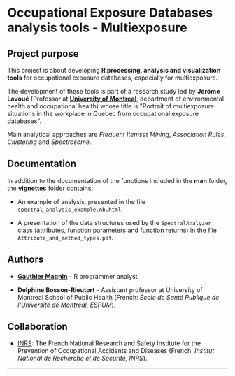 # Occupational Exposure Databases analysis tools - Multiexposure


## Project purpose

This project is about developing **R processing, analysis and visualization tools** for occupational exposure databases, especially for multiexposure.

The development of these tools is part of a research study led by **Jérôme Lavoué** (Professor at [**University of Montreal**](https://recherche.umontreal.ca/english/home/), department of environmental health and occupational health) whose title is "Portrait of multiexposure situations in the workplace in Quebec from occupational exposure databases".

Main analytical approaches are *Frequent Itemset Mining*, *Association Rules*, *Clustering* and *Spectrosome*.


## Documentation

In addition to the documentation of the functions included in the **man** folder, the **vignettes** folder contains:

* An example of analysis, presented in the file `spectral_analysis_example.nb.html`.

* A presentation of the data structures used by the `SpectralAnalyzer` class (attributes, function parameters and function returns) in the  file `Attribute_and_method_types.pdf`.


## Authors

* [**Gauthier Magnin**](https://fr.linkedin.com/in/gauthier-magnin) - R programmer analyst.

* **Delphine Bosson-Rieutort** - Assistant professor at University of Montreal School of Public Health (French: *École de Santé Publique de l'Université de Montréal, ESPUM*).


## Collaboration

* [INRS](http://en.inrs.fr/): The French National Research and Safety Institute for the Prevention of Occupational Accidents and Diseases (French: *Institut National de Recherche et de Sécurité, INRS*).


---